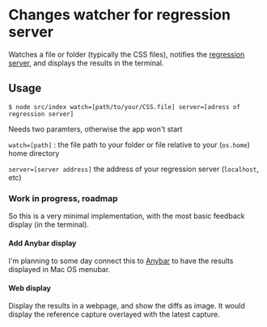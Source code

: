 # Changes watcher for regression server

Watches a file or folder (typically the CSS files), notifies the [regression server](https://github.com/bfulop/regression-server), and displays the results in the terminal.

## Usage

`$ node src/index watch=[path/to/your/CSS.file] server=[adress of regression server]`

Needs two paramters, otherwise the app won't start

`watch=[path]` : the file path to your folder or file relative to your (`os.home`) home directory

`server=[server address]` the address of your regression server (`localhost`, etc)

### Work in progress, roadmap

So this is a very minimal implementation, with the most basic feedback display (in the terminal).

#### Add Anybar display

I'm planning to some day connect this to [Anybar](https://github.com/tonsky/AnyBar) to have the results displayed in Mac OS menubar.

#### Web display

Display the results in a webpage, and show the diffs as image. It would display the reference capture overlayed with the latest capture.